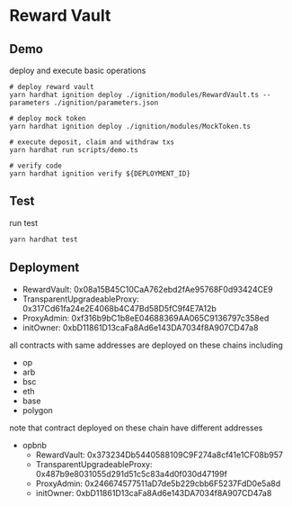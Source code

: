 # Reward Vault

## Demo

deploy and execute basic operations

```shell
# deploy reward vault
yarn hardhat ignition deploy ./ignition/modules/RewardVault.ts --parameters ./ignition/parameters.json

# deploy mock token
yarn hardhat ignition deploy ./ignition/modules/MockToken.ts

# execute deposit, claim and withdraw txs
yarn hardhat run scripts/demo.ts

# verify code
yarn hardhat ignition verify ${DEPLOYMENT_ID}
```

## Test

run test

```bash
yarn hardhat test
```

## Deployment

- RewardVault: 0x08a15B45C10CaA762ebd2fAe95768F0d93424CE9
- TransparentUpgradeableProxy: 0x317Cd61fa24e2E4068b4C47Bd58D5fC9f4E7A12b
- ProxyAdmin: 0xf316b9bC1b8eE04688369AA065C9136797c358ed
- initOwner: 0xbD11861D13caFa8Ad6e143DA7034f8A907CD47a8

all contracts with same addresses are deployed on these chains including

- op
- arb
- bsc
- eth
- base
- polygon

note that contract deployed on these chain have different addresses

- opbnb
  - RewardVault: 0x373234Db5440588109C9F274a8cf41e1CF08b957
  - TransparentUpgradeableProxy: 0x487b9e8031055d291d51c5c83a4d0f030d47199f
  - ProxyAdmin: 0x246674577511aD7de5b229cbb6F5237FdD0e5a8d
  - initOwner: 0xbD11861D13caFa8Ad6e143DA7034f8A907CD47a8
